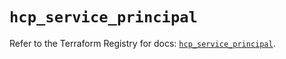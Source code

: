 # `hcp_service_principal`

Refer to the Terraform Registry for docs: [`hcp_service_principal`](https://registry.terraform.io/providers/hashicorp/hcp/0.94.1/docs/resources/service_principal).
